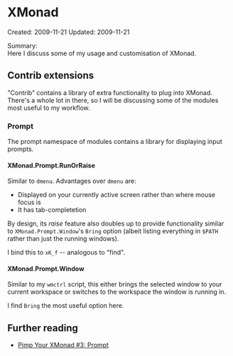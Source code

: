 XMonad
======
Created: 2009-11-21
Updated: 2009-11-21

Summary:  
Here I discuss some of my usage and customisation of XMonad.

Contrib extensions
------------------
"Contrib" contains a library of extra functionality to plug into XMonad. There's 
a whole lot in there, so I will be discussing some of the modules most useful to 
my workflow.

### Prompt
The prompt namespace of modules contains a library for displaying input prompts.

#### XMonad.Prompt.RunOrRaise
Similar to `dmenu`. Advantages over `dmenu` are:

* Displayed on your currently active screen rather than where mouse focus is
* It has tab-completetion

By design, its *raise* feature also doubles up to provide functionality similar 
to `XMonad.Prompt.Window`'s `Bring` option (albeit listing everything in `$PATH` 
rather than just the running windows).

I bind this to `xK_f` -- analogous to "find".

#### XMonad.Prompt.Window
Similar to my `wmctrl` script, this either brings the selected window to your 
current workspace or switches to the workspace the window is running in.

I find `Bring` the most useful option here.


Further reading
---------------
* [Pimp Your XMonad #3: Prompt][pimp3]

[pimp3]: http://braincrater.wordpress.com/2008/11/29/pimp-your-xmonad-3-prompt/
